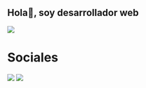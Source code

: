 ## Hola👋, soy desarrollador web



<img src="https://img.shields.io/badge/Node.js-43853D?style=for-the-badge&logo=node.js&logoColor=white" />










# Sociales
<a href = "mailto:ramosramosalonso24@gmail.com" target="blank"><img align="center" src="https://img.shields.io/badge/Gmail-D14836?style=for-the-badge&logo=gmail&logoColor=white" /></a>
<a href="https://www.linkedin.com/in/jose-alonso-ramos-ramos" target="blank"><img align="center" src="https://img.shields.io/badge/LinkedIn-0077B5?style=for-the-badge&logo=linkedin&logoColor=white"/></a>
